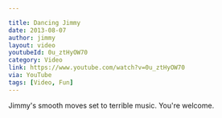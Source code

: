```yaml
---

title: Dancing Jimmy
date: 2013-08-07
author: jimmy
layout: video
youtubeId: 0u_ztHyOW70
category: Video
link: https://www.youtube.com/watch?v=0u_ztHyOW70
via: YouTube
tags: [Video, Fun]
---
```

Jimmy's smooth moves set to terrible music.  You're welcome. 
